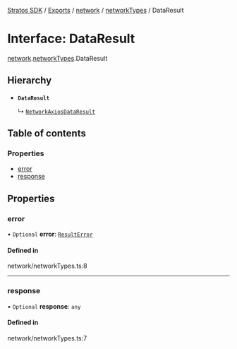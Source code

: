 [Stratos SDK](../README.md) / [Exports](../modules.md) / [network](../modules/network.md) / [networkTypes](../modules/network.networkTypes.md) / DataResult

# Interface: DataResult

[network](../modules/network.md).[networkTypes](../modules/network.networkTypes.md).DataResult

## Hierarchy

- **`DataResult`**

  ↳ [`NetworkAxiosDataResult`](network.networkTypes.NetworkAxiosDataResult.md)

## Table of contents

### Properties

- [error](network.networkTypes.DataResult.md#error)
- [response](network.networkTypes.DataResult.md#response)

## Properties

### error

• `Optional` **error**: [`ResultError`](network.networkTypes.ResultError.md)

#### Defined in

network/networkTypes.ts:8

___

### response

• `Optional` **response**: `any`

#### Defined in

network/networkTypes.ts:7
